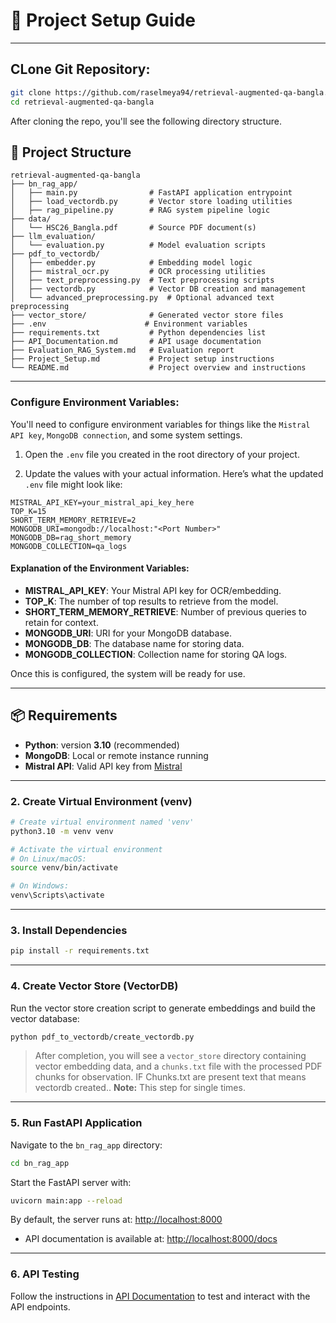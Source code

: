 # 🚀 Project Setup Guide

---

## CLone Git Repository:

```bash
git clone https://github.com/raselmeya94/retrieval-augmented-qa-bangla.git
cd retrieval-augmented-qa-bangla
```
After cloning the repo, you'll see the following directory structure.

## 📁 Project Structure

```
retrieval-augmented-qa-bangla
├── bn_rag_app/
│   ├── main.py                # FastAPI application entrypoint
│   ├── load_vectordb.py       # Vector store loading utilities
│   ├── rag_pipeline.py        # RAG system pipeline logic
├── data/
│   └── HSC26_Bangla.pdf       # Source PDF document(s)
├── llm_evaluation/
│   └── evaluation.py          # Model evaluation scripts
├── pdf_to_vectordb/
│   ├── embedder.py            # Embedding model logic
│   ├── mistral_ocr.py         # OCR processing utilities
│   ├── text_preprocessing.py  # Text preprocessing scripts
│   ├── vectordb.py            # Vector DB creation and management
│   └── advanced_preprocessing.py  # Optional advanced text preprocessing
├── vector_store/              # Generated vector store files
├── .env                      # Environment variables
├── requirements.txt           # Python dependencies list
├── API_Documentation.md       # API usage documentation
├── Evaluation_RAG_System.md   # Evaluation report
├── Project_Setup.md           # Project setup instructions
└── README.md                  # Project overview and instructions
```
---
### Configure Environment Variables:

You'll need to configure environment variables for things like the `Mistral API key`, `MongoDB connection`, and some system settings.

1. Open the `.env` file you created in the root directory of your project.

2. Update the values with your actual information. Here’s what the updated `.env` file might look like:

```env
MISTRAL_API_KEY=your_mistral_api_key_here
TOP_K=15
SHORT_TERM_MEMORY_RETRIEVE=2
MONGODB_URI=mongodb://localhost:"<Port Number>"
MONGODB_DB=rag_short_memory
MONGODB_COLLECTION=qa_logs
```

#### Explanation of the Environment Variables:

* **MISTRAL\_API\_KEY**: Your Mistral API key for OCR/embedding.
* **TOP\_K**: The number of top results to retrieve from the model.
* **SHORT\_TERM\_MEMORY\_RETRIEVE**: Number of previous queries to retain for context.
* **MONGODB\_URI**: URI for your MongoDB database.
* **MONGODB\_DB**: The database name for storing data.
* **MONGODB\_COLLECTION**: Collection name for storing QA logs.

Once this is configured, the system will be ready for use.

---

## 📦 Requirements

* **Python**: version **3.10** (recommended)
* **MongoDB**: Local or remote instance running
* **Mistral API**: Valid API key from [Mistral](https://docs.mistral.ai)

---

### 2. Create Virtual Environment (venv)

```bash
# Create virtual environment named 'venv'
python3.10 -m venv venv

# Activate the virtual environment
# On Linux/macOS:
source venv/bin/activate

# On Windows:
venv\Scripts\activate
```

---

### 3. Install Dependencies

```bash
pip install -r requirements.txt
```

---

### 4. Create Vector Store (VectorDB)

Run the vector store creation script to generate embeddings and build the vector database:

```bash
python pdf_to_vectordb/create_vectordb.py
```

> After completion, you will see a `vector_store` directory containing vector embedding data, and a `chunks.txt` file with the processed PDF chunks for observation. IF Chunks.txt are present text that means vectordb created..
**Note:** This step for single times.
---

### 5. Run FastAPI Application

Navigate to the `bn_rag_app` directory:

```bash
cd bn_rag_app
```

Start the FastAPI server with:

```bash
uvicorn main:app --reload
```

By default, the server runs at:
[http://localhost:8000](http://localhost:8000)

* API documentation is available at:
  [http://localhost:8000/docs](http://localhost:8000/docs)

---

### 6. API Testing

Follow the instructions in [API Documentation](API_Documentation.md) to test and interact with the API endpoints.



